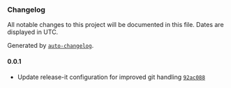 ### Changelog

All notable changes to this project will be documented in this file. Dates are displayed in UTC.

Generated by [`auto-changelog`](https://github.com/CookPete/auto-changelog).

#### 0.0.1

- Update release-it configuration for improved git handling [`92ac088`](https://github.com/PolGubau/web-flatmatch/commit/92ac088e85b5c43b49da6af041a0f4d5ba491103)
